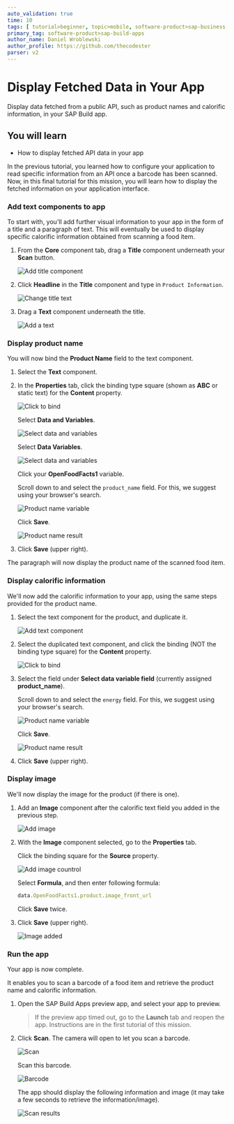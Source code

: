 ```yaml
---
auto_validation: true
time: 10
tags: [ tutorial>beginner, topic>mobile, software-product>sap-business-technology-platform, software-product>sap-build]
primary_tag: software-product>sap-build-apps
author_name: Daniel Wroblewski
author_profile: https://github.com/thecodester
parser: v2
---
```

  
# Display Fetched Data in Your App
<!-- description --> Display data fetched from a public API, such as product names and calorific information, in your SAP Build app.

## You will learn
  - How to display fetched API data in your app

In the previous tutorial, you learned how to configure your application to read specific information from an API once a barcode has been scanned. Now, in this final tutorial for this mission, you will learn how to display the fetched information on your application interface.

### Add text components to app

To start with, you'll add further visual information to your app in the form of a title and a paragraph of text. This will eventually be used to display specific calorific information obtained from scanning a food item.

1. From the **Core** component tab, drag a **Title** component underneath your **Scan** button.

    ![Add title component](add_title.png)

2. Click **Headline** in the **Title** component and type in `Product Information`.

    ![Change title text](change_title.png)

3. Drag a **Text** component underneath the title.

    ![Add a text](add_paragraph.png)







### Display product name
You will now bind the **Product Name** field to the text component.

1. Select the **Text** component.

2. In the **Properties** tab, click the binding type square (shown as **ABC** or static text) for the **Content** property.

    ![Click to bind](bind_paragraph.png)

    Select **Data and Variables**.

    ![Select data and variables](data_variables.png)

    Select **Data Variables**.
    
    ![Select data and variables](data_variables2.png)

    Click your **OpenFoodFacts1** variable.

    Scroll down to and select the `product_name` field. For this, we suggest using your browser's search.

    ![Product name variable](product_name.png)

    Click **Save**.

    ![Product name result](product_name2.png)

3. Click **Save** (upper right).

The paragraph will now display the product name of the scanned food item.









### Display calorific information
We'll now add the calorific information to your app, using the same steps provided for the product name. 

1. Select the text component for the product, and duplicate it.

    ![Add text component](calorie1.png)

2. Select the duplicated text component, and click the binding (NOT the binding type square) for the **Content** property.

    ![Click to bind](calorie2.png)

3. Select the field under **Select data variable field** (currently assigned **product_name**). 

    Scroll down to and select the `energy` field. For this, we suggest using your browser's search.

    ![Product name variable](calorie4.png)

    Click **Save**.

    ![Product name result](calorie5.png)

4. Click **Save** (upper right).









### Display image
We'll now display the image for the product (if there is one).

1. Add an **Image** component after the calorific text field you added in the previous step.

    ![Add image](image1.png)

2. With the **Image** component selected, go to the **Properties** tab.

    Click the binding square for the **Source** property.

    ![Add image countrol](addimage.png)

    Select **Formula**, and then enter following formula:

    ```JavaScript
    data.OpenFoodFacts1.product.image_front_url
    ```

    Click **Save** twice.

3. Click **Save** (upper right).

    ![Image added](addimage2.png)






### Run the app
Your app is now complete.

It enables you to scan a barcode of a food item and retrieve the product name and calorific information.

1. Open the SAP Build Apps preview app, and select your app to preview.
   
    >If the preview app timed out, go to the **Launch** tab and reopen the app. Instructions are in the first tutorial of this mission.

2. Click **Scan**. The camera will open to let you scan a barcode.

    ![Scan](Scan.png)

    Scan this barcode.

    ![Barcode](barcode.gif)

    The app should display the following information and image (it may take a few seconds to retrieve the information/image).

    ![Scan results](ScanDisplay.png)

